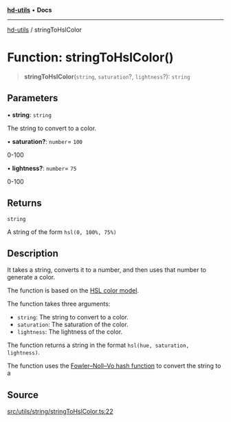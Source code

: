 [**hd-utils**](../README.md) • **Docs**

***

[hd-utils](../globals.md) / stringToHslColor

# Function: stringToHslColor()

> **stringToHslColor**(`string`, `saturation`?, `lightness`?): `string`

## Parameters

• **string**: `string`

The string to convert to a color.

• **saturation?**: `number`= `100`

0-100

• **lightness?**: `number`= `75`

0-100

## Returns

`string`

A string of the form `hsl(0, 100%, 75%)`

## Description

It takes a string, converts it to a number, and then uses that number to generate a color.

The function is based on the [HSL color model](https://en.wikipedia.org/wiki/HSL_and_HSV).

The function takes three arguments:

- `string`: The string to convert to a color.
- `saturation`: The saturation of the color.
- `lightness`: The lightness of the color.

The function returns a string in the format `hsl(hue, saturation, lightness)`.

The function uses the [Fowler–Noll–Vo hash
function](https://en.wikipedia.org/wiki/Fowler%E2%80%93Noll%E2%80%93Vo_hash_function) to convert the
string to a

## Source

[src/utils/string/stringToHslColor.ts:22](https://github.com/AhmadHddad/h-utils/blob/b1dfa95e218c9605f39fc234662ef50e62fadcb8/src/utils/string/stringToHslColor.ts#L22)
